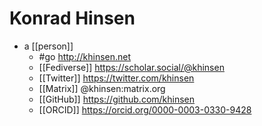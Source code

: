 # Konrad Hinsen

-   a [[person]]
    -   \#go http://khinsen.net
    -   [[Fediverse]] https://scholar.social/@khinsen
    -   [[Twitter]] https://twitter.com/khinsen
    -   [[Matrix]] @khinsen:matrix.org
    -   [[GitHub]] https://github.com/khinsen
    -   [[ORCID]] https://orcid.org/0000-0003-0330-9428

